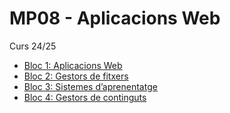 # MP08 - Aplicacions Web
Curs 24/25

- [Bloc 1: Aplicacions Web](nf1/readme.md)
- [Bloc 2: Gestors de fitxers](nf2/readme.md)
- [Bloc 3: Sistemes d’aprenentatge](nf3/readme.md)
- [Bloc 4: Gestors de continguts]()


